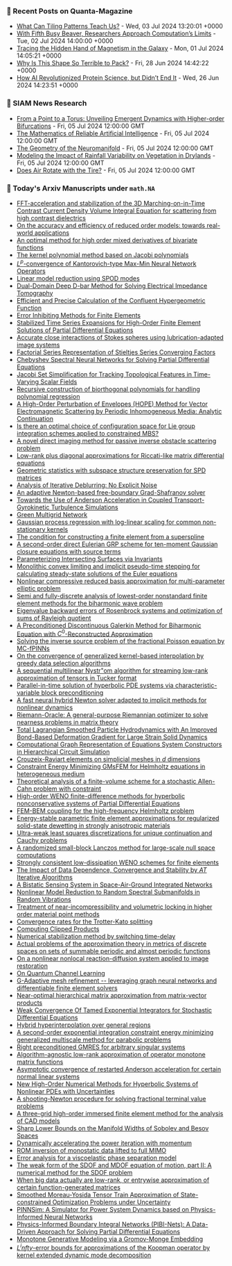 ### 📝 Recent Posts on Quanta-Magazine
<!-- quanta starts -->
* <a href="https://www.quantamagazine.org/what-can-tiling-patterns-teach-us-20240703/">What Can Tiling Patterns Teach Us?</a> - Wed, 03 Jul 2024 13:20:01 +0000
* <a href="https://www.quantamagazine.org/amateur-mathematicians-find-fifth-busy-beaver-turing-machine-20240702/">With Fifth Busy Beaver, Researchers Approach Computation’s Limits</a> - Tue, 02 Jul 2024 14:00:00 +0000
* <a href="https://www.quantamagazine.org/tracing-the-hidden-hand-of-magnetism-in-the-galaxy-20240701/">Tracing the Hidden Hand of Magnetism in the Galaxy</a> - Mon, 01 Jul 2024 14:05:21 +0000
* <a href="https://www.quantamagazine.org/why-is-this-shape-so-terrible-to-pack-20240628/">Why Is This Shape So Terrible to Pack?</a> - Fri, 28 Jun 2024 14:42:22 +0000
* <a href="https://www.quantamagazine.org/how-ai-revolutionized-protein-science-but-didnt-end-it-20240626/">How AI Revolutionized Protein Science, but Didn’t End It</a> - Wed, 26 Jun 2024 14:23:51 +0000
<!-- quanta ends -->

### 📝 SIAM News Research
<!-- siam-news starts -->
* <a href="https://sinews.siam.org/Details-Page/from-a-point-to-a-torus-unveiling-emergent-dynamics-with-higher-order-bifurcations">From a Point to a Torus: Unveiling Emergent Dynamics with Higher-order Bifurcations</a> - Fri, 05 Jul 2024 12:00:00 GMT
* <a href="https://sinews.siam.org/Details-Page/the-mathematics-of-reliable-artificial-intelligence">The Mathematics of Reliable Artificial Intelligence</a> - Fri, 05 Jul 2024 12:00:00 GMT
* <a href="https://sinews.siam.org/Details-Page/the-geometry-of-the-neuromanifold">The Geometry of the Neuromanifold</a> - Fri, 05 Jul 2024 12:00:00 GMT
* <a href="https://sinews.siam.org/Details-Page/modeling-the-impact-of-rainfall-variability-on-vegetation-in-drylands">Modeling the Impact of Rainfall Variability on Vegetation in Drylands</a> - Fri, 05 Jul 2024 12:00:00 GMT
* <a href="https://sinews.siam.org/Details-Page/does-air-rotate-with-the-tire">Does Air Rotate with the Tire?</a> - Fri, 05 Jul 2024 12:00:00 GMT
<!-- siam-news ends -->

### 📝 Today's Arxiv Manuscripts under ``math.NA``
<!-- arxiv-math-na starts -->
* <a href="https://arxiv.org/abs/2407.03323">FFT-acceleration and stabilization of the 3D Marching-on-in-Time Contrast Current Density Volume Integral Equation for scattering from high contrast dielectrics</a>
* <a href="https://arxiv.org/abs/2407.03325">On the accuracy and efficiency of reduced order models: towards real-world applications</a>
* <a href="https://arxiv.org/abs/2407.03327">An optimal method for high order mixed derivatives of bivariate functions</a>
* <a href="https://arxiv.org/abs/2407.03328">The kernel polynomial method based on Jacobi polynomials</a>
* <a href="https://arxiv.org/abs/2407.03329">$L^{p}$-convergence of Kantorovich-type Max-Min Neural Network Operators</a>
* <a href="https://arxiv.org/abs/2407.03334">Linear model reduction using SPOD modes</a>
* <a href="https://arxiv.org/abs/2407.03335">Dual-Domain Deep D-bar Method for Solving Electrical Impedance Tomography</a>
* <a href="https://arxiv.org/abs/2407.03336">Efficient and Precise Calculation of the Confluent Hypergeometric Function</a>
* <a href="https://arxiv.org/abs/2407.03338">Error Inhibiting Methods for Finite Elements</a>
* <a href="https://arxiv.org/abs/2407.03339">Stabilized Time Series Expansions for High-Order Finite Element Solutions of Partial Differential Equations</a>
* <a href="https://arxiv.org/abs/2407.03343">Accurate close interactions of Stokes spheres using lubrication-adapted image systems</a>
* <a href="https://arxiv.org/abs/2407.03344">Factorial Series Representation of Stieltjes Series Converging Factors</a>
* <a href="https://arxiv.org/abs/2407.03347">Chebyshev Spectral Neural Networks for Solving Partial Differential Equations</a>
* <a href="https://arxiv.org/abs/2407.03348">Jacobi Set Simplification for Tracking Topological Features in Time-Varying Scalar Fields</a>
* <a href="https://arxiv.org/abs/2407.03349">Recursive construction of biorthogonal polynomials for handling polynomial regression</a>
* <a href="https://arxiv.org/abs/2407.03351">A High-Order Perturbation of Envelopes (HOPE) Method for Vector Electromagnetic Scattering by Periodic Inhomogeneous Media: Analytic Continuation</a>
* <a href="https://arxiv.org/abs/2407.03353">Is there an optimal choice of configuration space for Lie group integration schemes applied to constrained MBS?</a>
* <a href="https://arxiv.org/abs/2407.03363">A novel direct imaging method for passive inverse obstacle scattering problem</a>
* <a href="https://arxiv.org/abs/2407.03373">Low-rank plus diagonal approximations for Riccati-like matrix differential equations</a>
* <a href="https://arxiv.org/abs/2407.03382">Geometric statistics with subspace structure preservation for SPD matrices</a>
* <a href="https://arxiv.org/abs/2407.03458">Analysis of Iterative Deblurring: No Explicit Noise</a>
* <a href="https://arxiv.org/abs/2407.03499">An adaptive Newton-based free-boundary Grad-Shafranov solver</a>
* <a href="https://arxiv.org/abs/2407.03561">Towards the Use of Anderson Acceleration in Coupled Transport-Gyrokinetic Turbulence Simulations</a>
* <a href="https://arxiv.org/abs/2407.03593">Green Multigrid Network</a>
* <a href="https://arxiv.org/abs/2407.03608">Gaussian process regression with log-linear scaling for common non-stationary kernels</a>
* <a href="https://arxiv.org/abs/2407.03680">The condition for constructing a finite element from a superspline</a>
* <a href="https://arxiv.org/abs/2407.03712">A second-order direct Eulerian GRP scheme for ten-moment Gaussian closure equations with source terms</a>
* <a href="https://arxiv.org/abs/2407.03731">Parameterizing Intersecting Surfaces via Invariants</a>
* <a href="https://arxiv.org/abs/2407.03746">Monolithic convex limiting and implicit pseudo-time stepping for calculating steady-state solutions of the Euler equations</a>
* <a href="https://arxiv.org/abs/2407.03769">Nonlinear compressive reduced basis approximation for multi-parameter elliptic problem</a>
* <a href="https://arxiv.org/abs/2407.03777">Semi and fully-discrete analysis of lowest-order nonstandard finite element methods for the biharmonic wave problem</a>
* <a href="https://arxiv.org/abs/2407.03784">Eigenvalue backward errors of Rosenbrock systems and optimization of sums of Rayleigh quotient</a>
* <a href="https://arxiv.org/abs/2407.03793">A Preconditioned Discontinuous Galerkin Method for Biharmonic Equation with $C^0$-Reconstructed Approximation</a>
* <a href="https://arxiv.org/abs/2407.03801">Solving the inverse source problem of the fractional Poisson equation by MC-fPINNs</a>
* <a href="https://arxiv.org/abs/2407.03840">On the convergence of generalized kernel-based interpolation by greedy data selection algorithms</a>
* <a href="https://arxiv.org/abs/2407.03849">A sequential multilinear Nystr"om algorithm for streaming low-rank approximation of tensors in Tucker format</a>
* <a href="https://arxiv.org/abs/2407.03873">Parallel-in-time solution of hyperbolic PDE systems via characteristic-variable block preconditioning</a>
* <a href="https://arxiv.org/abs/2407.03945">A fast neural hybrid Newton solver adapted to implicit methods for nonlinear dynamics</a>
* <a href="https://arxiv.org/abs/2407.03957">Riemann-Oracle: A general-purpose Riemannian optimizer to solve nearness problems in matrix theory</a>
* <a href="https://arxiv.org/abs/2407.04021">Total Lagrangian Smoothed Particle Hydrodynamics with An Improved Bond-Based Deformation Gradient for Large Strain Solid Dynamics</a>
* <a href="https://arxiv.org/abs/2407.04206">Computational Graph Representation of Equations System Constructors in Hierarchical Circuit Simulation</a>
* <a href="https://arxiv.org/abs/2407.04361">Crouzeix-Raviart elements on simplicial meshes in $d$ dimensions</a>
* <a href="https://arxiv.org/abs/2407.04364">Constraint Energy Minimizing GMsFEM for Helmholtz equations in heterogeneous medium</a>
* <a href="https://arxiv.org/abs/2407.04399">Theoretical analysis of a finite-volume scheme for a stochastic Allen-Cahn problem with constraint</a>
* <a href="https://arxiv.org/abs/2407.04401">High-order WENO finite-difference methods for hyperbolic nonconservative systems of Partial Differential Equations</a>
* <a href="https://arxiv.org/abs/2407.04428">FEM-BEM coupling for the high-frequency Helmholtz problem</a>
* <a href="https://arxiv.org/abs/2407.04524">Energy-stable parametric finite element approximations for regularized solid-state dewetting in strongly anisotropic materials</a>
* <a href="https://arxiv.org/abs/2407.04571">Ultra-weak least squares discretizations for unique continuation and Cauchy problems</a>
* <a href="https://arxiv.org/abs/2407.04634">A randomized small-block Lanczos method for large-scale null space computations</a>
* <a href="https://arxiv.org/abs/2407.04646">Strongly consistent low-dissipation WENO schemes for finite elements</a>
* <a href="https://arxiv.org/abs/2407.03337">The Impact of Data Dependence, Convergence and Stability by $AT$ Iterative Algorithms</a>
* <a href="https://arxiv.org/abs/2407.03628">A Bistatic Sensing System in Space-Air-Ground Integrated Networks</a>
* <a href="https://arxiv.org/abs/2407.03677">Nonlinear Model Reduction to Random Spectral Submanifolds in Random Vibrations</a>
* <a href="https://arxiv.org/abs/2407.03826">Treatment of near-incompressibility and volumetric locking in higher order material point methods</a>
* <a href="https://arxiv.org/abs/2407.04045">Convergence rates for the Trotter-Kato splitting</a>
* <a href="https://arxiv.org/abs/2407.04133">Computing Clipped Products</a>
* <a href="https://arxiv.org/abs/2407.04306">Numerical stabilization method by switching time-delay</a>
* <a href="https://arxiv.org/abs/2407.04329">Actual problems of the approximation theory in metrics of discrete spaces on sets of summable periodic and almost periodic functions</a>
* <a href="https://arxiv.org/abs/2407.04347">On a nonlinear nonlocal reaction-diffusion system applied to image restoration</a>
* <a href="https://arxiv.org/abs/2407.04406">On Quantum Channel Learning</a>
* <a href="https://arxiv.org/abs/2407.04516">G-Adaptive mesh refinement -- leveraging graph neural networks and differentiable finite element solvers</a>
* <a href="https://arxiv.org/abs/2407.04686">Near-optimal hierarchical matrix approximation from matrix-vector products</a>
* <a href="https://arxiv.org/abs/2304.09496">Weak Convergence Of Tamed Exponential Integrators for Stochastic Differential Equations</a>
* <a href="https://arxiv.org/abs/2305.05863">Hybrid hyperinterpolation over general regions</a>
* <a href="https://arxiv.org/abs/2310.10990">A second-order exponential integration constraint energy minimizing generalized multiscale method for parabolic problems</a>
* <a href="https://arxiv.org/abs/2310.16442">Right preconditioned GMRES for arbitrary singular systems</a>
* <a href="https://arxiv.org/abs/2311.14023">Algorithm-agnostic low-rank approximation of operator monotone matrix functions</a>
* <a href="https://arxiv.org/abs/2312.04776">Asymptotic convergence of restarted Anderson acceleration for certain normal linear systems</a>
* <a href="https://arxiv.org/abs/2312.08280">New High-Order Numerical Methods for Hyperbolic Systems of Nonlinear PDEs with Uncertainties</a>
* <a href="https://arxiv.org/abs/2312.08516">A shooting-Newton procedure for solving fractional terminal value problems</a>
* <a href="https://arxiv.org/abs/2401.07823">A three-grid high-order immersed finite element method for the analysis of CAD models</a>
* <a href="https://arxiv.org/abs/2402.04407">Sharp Lower Bounds on the Manifold Widths of Sobolev and Besov Spaces</a>
* <a href="https://arxiv.org/abs/2403.09618">Dynamically accelerating the power iteration with momentum</a>
* <a href="https://arxiv.org/abs/2407.00822">ROM inversion of monostatic data lifted to full MIMO</a>
* <a href="https://arxiv.org/abs/2407.01803">Error analysis for a viscoelastic phase separation model</a>
* <a href="https://arxiv.org/abs/2407.02377">The weak form of the SDOF and MDOF equation of motion, part II: A numerical method for the SDOF problem</a>
* <a href="https://arxiv.org/abs/2407.03250">When big data actually are low-rank, or entrywise approximation of certain function-generated matrices</a>
* <a href="https://arxiv.org/abs/2301.08684">Smoothed Moreau-Yosida Tensor Train Approximation of State-constrained Optimization Problems under Uncertainty</a>
* <a href="https://arxiv.org/abs/2303.10256">PINNSim: A Simulator for Power System Dynamics based on Physics-Informed Neural Networks</a>
* <a href="https://arxiv.org/abs/2308.09571">Physics-Informed Boundary Integral Networks (PIBI-Nets): A Data-Driven Approach for Solving Partial Differential Equations</a>
* <a href="https://arxiv.org/abs/2311.01375">Monotone Generative Modeling via a Gromov-Monge Embedding</a>
* <a href="https://arxiv.org/abs/2403.18809">$L^infty$-error bounds for approximations of the Koopman operator by kernel extended dynamic mode decomposition</a>
<!-- arxiv-math-na ends -->
